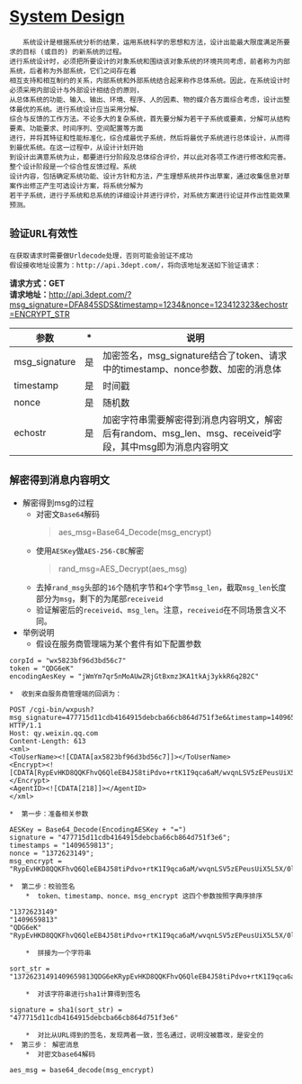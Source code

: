 # [System Design](https://baike.baidu.com/item/系统设计)
    　　系统设计是根据系统分析的结果，运用系统科学的思想和方法，设计出能最大限度满足所要求的目标 (或目的) 的新系统的过程。
    进行系统设计时，必须把所要设计的对象系统和围绕该对象系统的环境共同考虑，前者称为内部系统，后者称为外部系统，它们之间存在着
    相互支持和相互制约的关系，内部系统和外部系统结合起来称作总体系统。因此，在系统设计时必须采用内部设计与外部设计相结合的原则，
    从总体系统的功能、输入、输出、环境、程序、人的因素、物的媒介各方面综合考虑，设计出整体最优的系统。进行系统设计应当采用分解、
    综合与反馈的工作方法。不论多大的复杂系统，首先要分解为若干子系统或要素，分解可从结构要素、功能要求、时间序列、空间配置等方面
    进行，并将其特征和性能标准化，综合成最优子系统，然后将最优子系统进行总体设计，从而得到最优系统。在这一过程中，从设计计划开始
    到设计出满意系统为止，都要进行分阶段及总体综合评价，并以此对各项工作进行修改和完善。整个设计阶段是一个综合性反馈过程。系统
    设计内容，包括确定系统功能、设计方针和方法，产生理想系统并作出草案，通过收集信息对草案作出修正产生可选设计方案，将系统分解为
    若干子系统，进行子系统和总系统的详细设计并进行评价，对系统方案进行论证并作出性能效果预测。


`验证URL有效性`
---
    在获取请求时需要做Urldecode处理，否则可能会验证不成功
    假设接收地址设置为：http://api.3dept.com/，将向该地址发送如下验证请求：
<strong>请求方式：GET</strong><br>
<strong>请求地址：</strong>http://api.3dept.com/?msg_signature=DFA845SDS&timestamp=1234&nonce=123412323&echostr=ENCRYPT_STR<br>
<table><thead><tr><th>参数</th><th>*</th><th>说明</th></tr></thead>
<tbody>
<tr>
<td>msg_signature</td>
<td>是</td>
<td>加密签名，msg_signature结合了token、请求中的timestamp、nonce参数、加密的消息体</td>
</tr>
<tr>
<td>timestamp</td>
<td>是</td>
<td>时间戳</td>
</tr>
<tr>
<td>nonce</td>
<td>是</td>
<td>随机数</td>
</tr>
<tr>
<td>echostr</td>
<td>是</td>
<td>加密字符串需要解密得到消息内容明文，解密后有random、msg_len、msg、receiveid字段，其中msg即为消息内容明文</td>
</tr>
</tbody></table>
    
`解密得到消息内容明文`
---
* 解密得到msg的过程
    *  对密文`Base64`解码
        > aes_msg=Base64_Decode(msg_encrypt)
    *  使用`AESKey`做`AES-256-CBC`解密
        > rand_msg=AES_Decrypt(aes_msg)
    *  去掉`rand_msg`头部的`16`个随机字节和`4`个字节`msg_len`，截取`msg_len`长度部分为`msg`，剩下的为尾部`receiveid`
    *  验证解密后的`receiveid`、`msg_len`。注意，`receiveid`在不同场景含义不同。
* 举例说明
    *  假设在服务商管理端为某个套件有如下配置参数
~~~
corpId = "wx5823bf96d3bd56c7"
token = "QDG6eK"
encodingAesKey = "jWmYm7qr5nMoAUwZRjGtBxmz3KA1tkAj3ykkR6q2B2C"
~~~
    *  收到来自服务商管理端的回调为：
~~~
POST /cgi-bin/wxpush?msg_signature=477715d11cdb4164915debcba66cb864d751f3e6&timestamp=1409659813&nonce=1372623149 HTTP/1.1
Host: qy.weixin.qq.com
Content-Length: 613
<xml>
<ToUserName><![CDATA[ax5823bf96d3bd56c7]]></ToUserName>
<Encrypt><![CDATA[RypEvHKD8QQKFhvQ6QleEB4J58tiPdvo+rtK1I9qca6aM/wvqnLSV5zEPeusUiX5L5X/0lWfrf0QADHHhGd3QczcdCUpj911L3vg3W/sYYvuJTs3TUUkSUXxaccAS0qhxchrRYt66wiSpGLYL42aM6A8dTT+6k4aSknmPj48kzJs8qLjvd4Xgpue06DOdnLxAUHzM6+kDZ+HMZfJYuR+LtwGc2hgf5gsijff0ekUNXZiqATP7PF5mZxZ3Izoun1s4zG4LUMnvw2r+KqCKIw+3IQH03v+BCA9nMELNqbSf6tiWSrXJB3LAVGUcallcrw8V2t9EL4EhzJWrQUax5wLVMNS0+rUPA3k22Ncx4XXZS9o0MBH27Bo6BpNelZpS+/uh9KsNlY6bHCmJU9p8g7m3fVKn28H3KDYA5Pl/T8Z1ptDAVe0lXdQ2YoyyH2uyPIGHBZZIs2pDBS8R07+qN+E7Q==]]></Encrypt>
<AgentID><![CDATA[218]]></AgentID>
</xml>
~~~
    *  第一步：准备相关参数
~~~
AESKey = Base64_Decode(EncodingAESKey + "=")
signature = "477715d11cdb4164915debcba66cb864d751f3e6";
timestamps = "1409659813";
nonce = "1372623149";
msg_encrypt = "RypEvHKD8QQKFhvQ6QleEB4J58tiPdvo+rtK1I9qca6aM/wvqnLSV5zEPeusUiX5L5X/0lWfrf0QADHHhGd3QczcdCUpj911L3vg3W/sYYvuJTs3TUUkSUXxaccAS0qhxchrRYt66wiSpGLYL42aM6A8dTT+6k4aSknmPj48kzJs8qLjvd4Xgpue06DOdnLxAUHzM6+kDZ+HMZfJYuR+LtwGc2hgf5gsijff0ekUNXZiqATP7PF5mZxZ3Izoun1s4zG4LUMnvw2r+KqCKIw+3IQH03v+BCA9nMELNqbSf6tiWSrXJB3LAVGUcallcrw8V2t9EL4EhzJWrQUax5wLVMNS0+rUPA3k22Ncx4XXZS9o0MBH27Bo6BpNelZpS+/uh9KsNlY6bHCmJU9p8g7m3fVKn28H3KDYA5Pl/T8Z1ptDAVe0lXdQ2YoyyH2uyPIGHBZZIs2pDBS8R07+qN+E7Q==";
~~~
    *  第二步：校验签名
        *  token、timestamp、nonce、msg_encrypt 这四个参数按照字典序排序
~~~
"1372623149"
"1409659813"
"QDG6eK"
"RypEvHKD8QQKFhvQ6QleEB4J58tiPdvo+rtK1I9qca6aM/wvqnLSV5zEPeusUiX5L5X/0lWfrf0QADHHhGd3QczcdCUpj911L3vg3W/sYYvuJTs3TUUkSUXxaccAS0qhxchrRYt66wiSpGLYL42aM6A8dTT+6k4aSknmPj48kzJs8qLjvd4Xgpue06DOdnLxAUHzM6+kDZ+HMZfJYuR+LtwGc2hgf5gsijff0ekUNXZiqATP7PF5mZxZ3Izoun1s4zG4LUMnvw2r+KqCKIw+3IQH03v+BCA9nMELNqbSf6tiWSrXJB3LAVGUcallcrw8V2t9EL4EhzJWrQUax5wLVMNS0+rUPA3k22Ncx4XXZS9o0MBH27Bo6BpNelZpS+/uh9KsNlY6bHCmJU9p8g7m3fVKn28H3KDYA5Pl/T8Z1ptDAVe0lXdQ2YoyyH2uyPIGHBZZIs2pDBS8R07+qN+E7Q=="
~~~
        *  拼接为一个字符串
~~~
sort_str = "13726231491409659813QDG6eKRypEvHKD8QQKFhvQ6QleEB4J58tiPdvo+rtK1I9qca6aM/wvqnLSV5zEPeusUiX5L5X/0lWfrf0QADHHhGd3QczcdCUpj911L3vg3W/sYYvuJTs3TUUkSUXxaccAS0qhxchrRYt66wiSpGLYL42aM6A8dTT+6k4aSknmPj48kzJs8qLjvd4Xgpue06DOdnLxAUHzM6+kDZ+HMZfJYuR+LtwGc2hgf5gsijff0ekUNXZiqATP7PF5mZxZ3Izoun1s4zG4LUMnvw2r+KqCKIw+3IQH03v+BCA9nMELNqbSf6tiWSrXJB3LAVGUcallcrw8V2t9EL4EhzJWrQUax5wLVMNS0+rUPA3k22Ncx4XXZS9o0MBH27Bo6BpNelZpS+/uh9KsNlY6bHCmJU9p8g7m3fVKn28H3KDYA5Pl/T8Z1ptDAVe0lXdQ2YoyyH2uyPIGHBZZIs2pDBS8R07+qN+E7Q=="
~~~
        *  对该字符串进行sha1计算得到签名
~~~
signature = sha1(sort_str) = "477715d11cdb4164915debcba66cb864d751f3e6"
~~~
        *  对比从URL得到的签名，发现两者一致，签名通过，说明没被篡改，是安全的
    *  第三步： 解密消息
        *  对密文base64解码
~~~
aes_msg = base64_decode(msg_encrypt)
~~~




